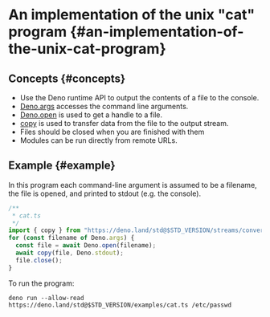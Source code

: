 # An implementation of the unix "cat" program {#an-implementation-of-the-unix-cat-program}

## Concepts {#concepts}

- Use the Deno runtime API to output the contents of a file to the console.
- [Deno.args](https://doc.deno.land/deno/stable/~/Deno.args) accesses the command line arguments.
- [Deno.open](https://doc.deno.land/deno/stable/~/Deno.open) is used to get a handle to a file.
- [copy](https://doc.deno.land/https://deno.land/std@$STD_VERSION/streams/conversion.ts/~/copy) is used to transfer data
  from the file to the output stream.
- Files should be closed when you are finished with them
- Modules can be run directly from remote URLs.

## Example {#example}

In this program each command-line argument is assumed to be a filename, the file is opened, and printed to stdout (e.g.
the console).

```ts
/**
 * cat.ts
 */
import { copy } from "https://deno.land/std@$STD_VERSION/streams/conversion.ts";
for (const filename of Deno.args) {
  const file = await Deno.open(filename);
  await copy(file, Deno.stdout);
  file.close();
}
```

To run the program:

```shell
deno run --allow-read https://deno.land/std@$STD_VERSION/examples/cat.ts /etc/passwd
```
